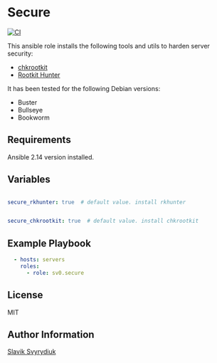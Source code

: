 Secure
======

[![CI](https://github.com/sv0/ansible-secure/actions/workflows/main.yml/badge.svg)](https://github.com/sv0/ansible-secure/actions/workflows/main.yml)

This ansible role installs the following tools and utils to harden server security:

* [chkrootkit](https://www.chkrootkit.org)
* [Rootkit Hunter](http://rkhunter.sourceforge.net)

It has been tested for the following Debian versions:

* Buster
* Bullseye
* Bookworm

Requirements
------------

Ansible 2.14 version installed.

Variables
---------

```yaml

secure_rkhunter: true  # default value. install rkhunter

```

```yaml

secure_chkrootkit: true  # default value. install chkrootkit

```

Example Playbook
----------------

```yaml
  - hosts: servers
    roles:
      - role: sv0.secure
```

License
-------

MIT

Author Information
------------------

[Slavik Svyrydiuk](https://slavik.svyrydiuk.eu/about.html)
